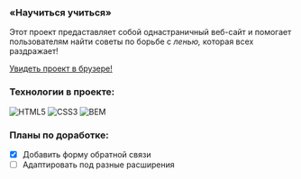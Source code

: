 ### «‎Научиться учиться»‎

Этот проект предаставляет собой однастраничный веб-сайт и помогает пользователям найти советы по борьбе с _ленью,_ которая всех раздражает! 

[Увидеть проект в брузере!](https://otkazano.github.io/how-to-learn/)

### Технологии в проекте:
![HTML5](https://img.shields.io/badge/html5-%23E34F26.svg?style=for-the-badge&logo=html5&logoColor=white)
![CSS3](https://img.shields.io/badge/css3-%231572B6.svg?style=for-the-badge&logo=css3&logoColor=white)
![BEM](https://img.shields.io/badge/BEM-74aa9c?style=for-the-badge) 

### Планы по доработке:
- [X] Добавить форму обратной связи
- [ ] Адаптировать под разные расширения
